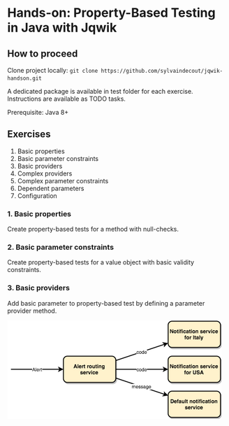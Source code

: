 # Hands-on: Property-Based Testing in Java with Jqwik

## How to proceed
Clone project locally:
`git clone https://github.com/sylvaindecout/jqwik-handson.git`

A dedicated package is available in test folder for each exercise.
Instructions are available as TODO tasks.

Prerequisite: Java 8+

## Exercises
1. Basic properties
2. Basic parameter constraints
3. Basic providers
4. Complex providers
5. Complex parameter constraints
6. Dependent parameters
7. Configuration

### 1. Basic properties
Create property-based tests for a method with null-checks.

### 2. Basic parameter constraints
Create property-based tests for a value object with basic validity constraints.

### 3. Basic providers
Add basic parameter to property-based test by defining a parameter provider method.

![Use case: Alert routing](docs/images/UseCase-Exercise3.png)
